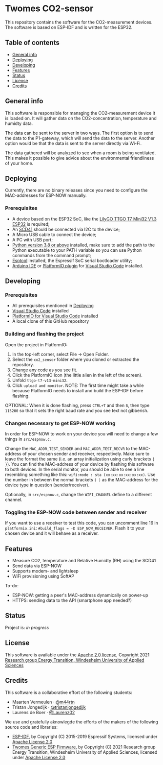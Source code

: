 # Twomes CO2-sensor
This repository contains the software for the CO2-measurement devices. The software is based on ESP-IDF and is written for the ESP32.

## Table of contents
* [General info](#general-info)
* [Deploying](#deploying)
* [Developing](#developing) 
* [Features](#features)
* [Status](#status)
* [License](#license)
* [Credits](#credits)

## General info
This software is responsible for managing the CO2-measurement device it is loaded on. It will gather data on the CO2-concentration, temperature and humidty data. 

The data can be sent to the server in two ways. The first option is to send the data to the P1-gateway, which will send the data to the server. Another option would be that the data is sent to the server directly via Wi-Fi. 

The data gathered will be analyzed to see when a room is being ventilated. This makes it possible to give advice about the environmental friendliness of your home.

## Deploying
Currently, there are no binary releases since you need to configure the MAC-addresses for ESP-NOW manually.

### Prerequisites
*   A device based on the ESP32 SoC, like the [LilyGO TTGO T7 Mini32 V1.3 ESP32](https://github.com/LilyGO/ESP32-MINI-32-V1.3) is required;
*   An [SCD41](https://www.sensirion.com/en/environmental-sensors/carbon-dioxide-sensors/carbon-dioxide-sensor-scd4x/) should be connected via I2C to the device;
*   A Micro USB cable to connect the device;
*   A PC with USB port;
*	[Python version 3.8 or above](https://docs.python.org/3/using/windows.html) installed, make sure to add the path to the Python executable to your PATH variable so you can use Python commands from the command prompt;
*	[Esptool](https://github.com/espressif/esptool) installed, the Espressif SoC serial bootloader utility;
*	[Arduino IDE](https://www.arduino.cc/en/software) or [PlatformIO plugin](https://platformio.org/install/ide?install=vscode) for [Visual Studio Code](https://code.visualstudio.com/download) installed.

## Developing

### Prerequisites
* All prerequisites mentioned in [Deploying](#deploying)
*	[Visual Studio Code](https://code.visualstudio.com/download) installed
*	[PlatformIO for Visual Studio Code](https://platformio.org/install/ide?install=vscode) installed
*	A local clone of this GitHub repository

### Building and flashing the project
Open the project in PlatformIO:
  1. In the top-left corner, select File -> Open Folder.
  2. Select the `co2_sensor` folder where you cloned or extracted the repository.
  3. Change any code as you see fit.
  4. Click the PlatformIO Icon (the little alien in the left of the screen).
  5. Unfold `ttgo-t7-v13-mini32`.
  6. Click `upload and monitor`. 
NOTE: The first time might take a while because PlatformIO needs to install and build the ESP-IDF before flashing.

OPTIONAL: When it is done flashing, press `CTRL+T` and then `B`, then type `115200` so that it sets the right baud rate and you see text not gibberish.

### Changes necessary to get ESP-NOW working
In order for ESP-NOW to work on your device you will need to change a few things in `src/espnow.c`. 

Change the `MAC_ADDR_TEST_SENDER` and `MAC_ADDR_TEST_RECVR` to the MAC-address of your chosen sender and receiver, respectively. Make sure to leave the format the same (i.e. an array initialization using curly brackets `{ }`). You can find the MAC-address of your device by flashing this software to both devices. In the serial monitor, you should be able to see a line resembling something like this: `wifi:mode : sta (xx:xx:xx:xx:xx:xx)`. Use the number in between the normal brackets `( )` as the MAC-address for the device type in question (sender/receiver).

Optionally, in `src/espnow.c`, change the `WIFI_CHANNEL` define to a different channel. 

### Toggling the ESP-NOW code between sender and receiver
If you want to use a receiver to test this code, you can uncomment line 16 in `platformio.ini`: `#build_flags = -D ESP_NOW_RECEIVER`. Flash it to your chosen device and it will behave as a receiver.

## Features
*   Measure CO2, temperature and Relative Humidty (RH) using the SCD41
*   Send data via ESP-NOW
*   Supports modem- and lightsleep
*   WiFi provisioning using SoftAP

To-do:

*   ESP-NOW: getting a peer's MAC-address dynamically on power-up
*   HTTPS: sending data to the API (smartphone app needed?)

## Status
Project is: _in progress_

## License
This software is available under the [Apache 2.0 license](./LICENSE.md), Copyright 2021 [Research group Energy Transition, Windesheim University of Applied Sciences](https://windesheim.nl/energietransitie) 

## Credits
This software is a collaborative effort of the following students:
* Maarten Vermeulen  ·  [@m44rtn](https://github.com/m44rtn)
* Tristan Jongedijk  ·  [@tristanjongedijk](https://github.com/tristanjongedijk)
* Laurens de Boer  ·  [@Laurenz02](https://github.com/Laurenz02)

We use and gratefully aknowlegde the efforts of the makers of the following source code and libraries:

* [ESP-IDF](https://github.com/espressif/esp-idf), by Copyright (C) 2015-2019 Espressif Systems, licensed under [Apache License 2.0](https://github.com/espressif/esp-idf/blob/9d34a1cd42f6f63b3c699c3fe8ec7216dd56f36a/LICENSE)
* [Twomes Generic ESP Firmware](https://github.com/energietransitie/twomes-generic-esp-firmware), by Copyright (C) 2021 Research group Energy Transition, Windesheim University of Applied Sciences, licensed under [Apache License 2.0](https://github.com/energietransitie/twomes-generic-esp-firmware/blob/b17f346d78ac7dde6f2dff6b5e7639e98d55c348/LICENSE.md)
